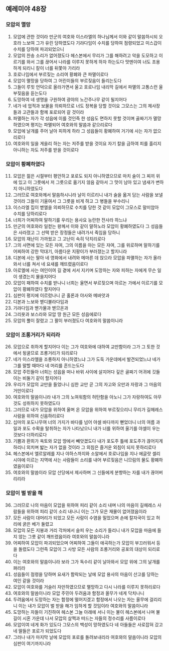 ## 예레미야 48장

### 모압의 멸망
1. 모압에 관한 것이라 만군의 여호와 이스라엘의 하나님께서 이와 같이 말씀하시되 오호라 느보여 그가 유린 당하였도다 기랴다임이 수치를 당하여 점령되었고 미스갑이 수치를 당하여 파괴되었으니
2. 모압의 찬송 소리가 없어졌도다 헤스본에서 무리가 그를 해하려고 악을 도모하고 이르기를 와서 그를 끊어서 나라를 이루지 못하게 하자 하는도다 맛멘이여 너도 조용하게 되리니 칼이 너를 뒤쫓아 가리라
3. 호로나임에서 부르짖는 소리여 황폐와 큰 파멸이로다
4. 모압이 멸망을 당하여 그 어린이들의 부르짖음이 들리는도다
5. 그들이 루힛 언덕으로 올라가면서 울고 호로나임 내리막 길에서 파멸의 고통스런 울부짖음을 듣는도다
6. 도망하여 네 생명을 구원하여 광야의 노간주나무 같이 될지어다
7. 네가 네 업적과 보물을 의뢰하므로 너도 정복을 당할 것이요 그모스는 그의 제사장들과 고관들과 함께 포로되어 갈 것이라
8. 파멸하는 자가 각 성읍에 이를 것인즉 한 성읍도 면하지 못할 것이며 골짜기가 멸망하였으며 평지는 파멸되어 여호와의 말씀과 같으리로다
9. 모압에 날개를 주어 날아 피하게 하라 그 성읍들이 황폐하여 거기에 사는 자가 없으리로다
10. 여호와의 일을 게을리 하는 자는 저주를 받을 것이요 자기 칼을 금하여 피를 흘리지 아니하는 자도 저주를 받을 것이로다
### 모압이 황폐하였다
11. 모압은 젊은 시절부터 평안하고 포로도 되지 아니하였으므로 마치 술이 그 찌끼 위에 있고 이 그릇에서 저 그릇으로 옮기지 않음 같아서 그 맛이 남아 있고 냄새가 변하지 아니하였도다
12. 그러므로 여호와께서 말씀하시니라 날이 이르리니 내가 술을 옮겨 담는 사람을 보낼 것이라 그들이 기울여서 그 그릇을 비게 하고 그 병들을 부수리니
13. 이스라엘 집이 벧엘을 의뢰하므로 수치를 당한 것 같이 모압이 그모스로 말미암아 수치를 당하리로다
14. 너희가 어찌하여 말하기를 우리는 용사요 능란한 전사라 하느냐
15. 만군의 여호와라 일컫는 왕께서 이와 같이 말하노라 모압이 황폐하였도다 그 성읍들은 사라졌고 그 선택 받은 장정들은 내려가서 죽임을 당하니
16. 모압의 재난이 가까웠고 그 고난이 속히 닥치리로다
17. 그의 사면에 있는 모든 자여, 그의 이름을 아는 모든 자여, 그를 위로하며 말하기를 어찌하여 강한 막대기, 아름다운 지팡이가 부러졌는고 할지니라
18. 디본에 사는 딸아 네 영화에서 내려와 메마른 데 앉으라 모압을 파멸하는 자가 올라와서 너를 쳐서 네 요새를 깨뜨렸음이로다
19. 아로엘에 사는 여인이여 길 곁에 서서 지키며 도망하는 자와 피하는 자에게 무슨 일이 생겼는지 물을지어다
20. 모압이 패하여 수치를 받나니 너희는 울면서 부르짖으며 아르논 가에서 이르기를 모압이 황폐하였다 할지어다
21. 심판이 평지에 이르렀나니 곧 홀론과 야사와 메바앗과
22. 디본과 느보와 벧디불라다임과
23. 기랴다임과 벧가물과 벧므온과
24. 그리욧과 보스라와 모압 땅 원근 모든 성읍에로다
25. 모압의 뿔이 잘렸고 그 팔이 부러졌도다 여호와의 말씀이니라
### 모압이 조롱거리가 되리라
26. 모압으로 취하게 할지어다 이는 그가 여호와에 대하여 교만함이라 그가 그 토한 것에서 뒹굴므로 조롱거리가 되리로다
27. 네가 이스라엘을 조롱하지 아니하였느냐 그가 도둑 가운데에서 발견되었느냐 네가 그를 말할 때마다 네 머리를 흔드는도다
28. 모압 주민들아 너희는 성읍을 떠나 바위 사이에 살지어다 깊은 골짜기 어귀에 깃들이는 비둘기 같이 할지어다
29. 우리가 모압의 교만을 들었나니 심한 교만 곧 그의 자고와 오만과 자랑과 그 마음의 거만이로다
30. 여호와의 말씀이니라 내가 그의 노여워함의 허탄함을 아노니 그가 자랑하여도 아무것도 성취하지 못하였도다
31. 그러므로 내가 모압을 위하여 울며 온 모압을 위하여 부르짖으리니 무리가 길헤레스 사람을 위하여 신음하리로다
32. 십마의 포도나무여 너의 가지가 바다를 넘어 야셀 바다까지 뻗었더니 너의 여름 과일과 포도 수확을 탈취하는 자가 나타났으니 내가 너를 위하여 울기를 야셀이 우는 것보다 더하리로다
33. 기쁨과 환희가 옥토와 모압 땅에서 빼앗겼도다 내가 포도주 틀에 포도주가 끊어지게 하리니 외치며 밟는 자가 없을 것이라 그 외침은 즐거운 외침이 되지 못하리로다
34. 헤스본에서 엘르알레를 지나 야하스까지와 소알에서 호로나임을 지나 에글랏 셀리시야에 이르는 지역에 사는 사람들이 소리를 내어 부르짖음은 니므림의 물도 황폐하였음이로다
35. 여호와의 말씀이라 모압 산당에서 제사하며 그 신들에게 분향하는 자를 내가 끊어버리리라
### 모압이 벌 받을 해
36. 그러므로 나의 마음이 모압을 위하여 피리 같이 소리 내며 나의 마음이 길헤레스 사람들을 위하여 피리 같이 소리 내나니 이는 그가 모은 재물이 없어졌음이라
37. 모든 사람이 대머리가 되었고 모든 사람이 수염을 밀었으며 손에 칼자국이 있고 허리에 굵은 베가 둘렸고
38. 모압의 모든 지붕과 거리 각처에서 슬피 우는 소리가 들리니 내가 모압을 마음에 들지 않는 그릇 같이 깨뜨렸음이라 여호와의 말씀이니라
39. 어찌하여 모압이 파괴되었으며 어찌하여 그들이 애곡하는가 모압이 부끄러워서 등을 돌렸도다 그런즉 모압이 그 사방 모든 사람의 조롱거리와 공포의 대상이 되리로다
40. 이는 여호와의 말씀이니라 보라 그가 독수리 같이 날아와서 모압 위에 그의 날개를 펴리라
41. 성읍들이 점령을 당하며 요새가 함락되는 날에 모압 용사의 마음이 산고를 당하는 여인 같을 것이라
42. 모압이 여호와를 거슬러 자만하였으므로 멸망하고 다시 나라를 이루지 못하리로다
43. 여호와의 말씀이니라 모압 주민아 두려움과 함정과 올무가 네게 닥치나니
44. 두려움에서 도망하는 자는 함정에 떨어지겠고 함정에서 나오는 자는 올무에 걸리리니 이는 내가 모압이 벌 받을 해가 임하게 할 것임이라 여호와의 말씀이니라
45. 도망하는 자들이 기진하여 헤스본 그늘 아래에 서니 이는 불이 헤스본에서 나며 불길이 시혼 가운데 나서 모압의 살쩍과 떠드는 자들의 정수리를 사름이로다
46. 모압이여 네게 화가 있도다 그모스의 백성이 망하였도다 네 아들들은 사로잡혀 갔고 네 딸들은 포로가 되었도다
47. 그러나 내가 마지막 날에 모압의 포로를 돌려보내리라 여호와의 말씀이니라 모압의 심판이 여기까지니라